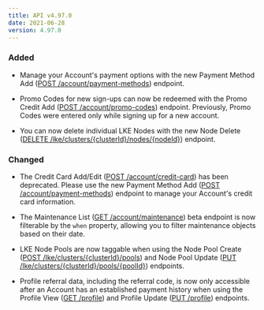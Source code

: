 ```yaml
---
title: API v4.97.0
date: 2021-06-28
version: 4.97.0
---
```


### Added

- Manage your Account's payment options with the new Payment Method Add ([POST /account/payment-methods](/docs/api/account/payment-method-add/)) endpoint.

- Promo Codes for new sign-ups can now be redeemed with the Promo Credit Add ([POST /account/promo-codes](/docs/api/account/promo-credit-add/)) endpoint. Previously, Promo Codes were entered only while signing up for a new account.

- You can now delete individual LKE Nodes with the new Node Delete ([DELETE /lke/clusters/{clusterId}/nodes/{nodeId}](/docs/api/linode-kubernetes-engine-lke/node-delete/)) endpoint.

### Changed

- The Credit Card Add/Edit ([POST /account/credit-card](/docs/api/account/credit-card-addedit/)) has been deprecated. Please use the new Payment Method Add ([POST /account/payment-methods](/docs/api/account/payment-method-add/)) endpoint to manage your Account's credit card information.

- The Maintenance List ([GET /account/maintenance](/docs/api/account/maintenance-list/)) beta endpoint is now filterable by the `when` property, allowing you to filter maintenance objects based on their date.

- LKE Node Pools are now taggable when using the Node Pool Create ([POST /lke/clusters/{clusterId}/pools](/docs/api/linode-kubernetes-engine-lke/node-pool-create/)) and Node Pool Update ([PUT /lke/clusters/{clusterId}/pools/{poolId}](/docs/api/linode-kubernetes-engine-lke/node-pool-update/)) endpoints.

- Profile referral data, including the referral code, is now only accessible after an Account has an established payment history when using the Profile View ([GET /profile](/docs/api/profile/profile-view/)) and Profile Update ([PUT /profile](/docs/api/profile/profile-update/)) endpoints.